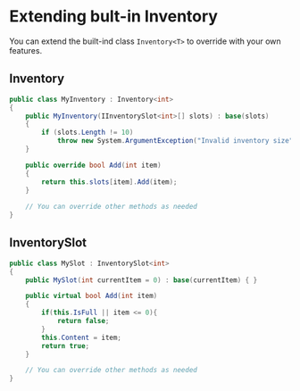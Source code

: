 # Extending bult-in Inventory
You can extend the built-ind class `Inventory<T>` to override with your own features.

## Inventory
```csharp
public class MyInventory : Inventory<int>
{
    public MyInventory(IInventorySlot<int>[] slots) : base(slots)
    {
        if (slots.Length != 10)
            throw new System.ArgumentException("Invalid inventory size");
    }

    public override bool Add(int item)
    {
        return this.slots[item].Add(item);
    }
    
    // You can override other methods as needed
}
```

## InventorySlot

```csharp
public class MySlot : InventorySlot<int>
{
    public MySlot(int currentItem = 0) : base(currentItem) { }

    public virtual bool Add(int item)
    {
        if(this.IsFull || item <= 0){
            return false;
        }
        this.Content = item;
        return true;
    }

    // You can override other methods as needed
}
```